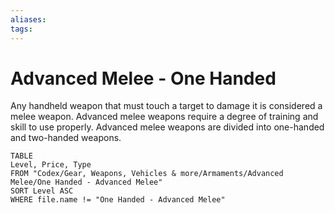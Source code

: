 ```yaml
---
aliases: 
tags: 
---
```


# Advanced Melee - One Handed

Any handheld weapon that must touch a target to damage it is considered a melee weapon. Advanced melee weapons require a degree of training and skill to use properly. Advanced melee weapons are divided into one-handed and two-handed weapons.


``` dataview
TABLE
Level, Price, Type
FROM "Codex/Gear, Weapons, Vehicles & more/Armaments/Advanced Melee/One Handed - Advanced Melee"
SORT Level ASC
WHERE file.name != "One Handed - Advanced Melee"
```